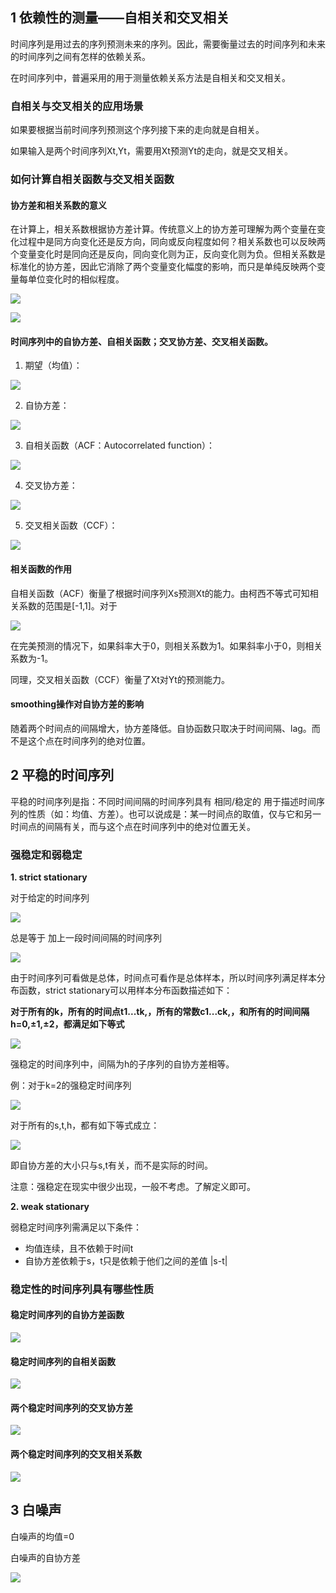 
## 1 依赖性的测量——自相关和交叉相关


时间序列是用过去的序列预测未来的序列。因此，需要衡量过去的时间序列和未来的时间序列之间有怎样的依赖关系。

在时间序列中，普遍采用的用于测量依赖关系方法是自相关和交叉相关。

[^]: # (哈哈我是注释，不会在浏览器中显示。)


### 自相关与交叉相关的应用场景

如果要根据当前时间序列预测这个序列接下来的走向就是自相关。

如果输入是两个时间序列Xt,Yt，需要用Xt预测Yt的走向，就是交叉相关。

### 如何计算自相关函数与交叉相关函数

#### 协方差和相关系数的意义

在计算上，相关系数根据协方差计算。传统意义上的协方差可理解为两个变量在变化过程中是同方向变化还是反方向，同向或反向程度如何？相关系数也可以反映两个变量变化时是同向还是反向，同向变化则为正，反向变化则为负。但相关系数是标准化的协方差，因此它消除了两个变量变化幅度的影响，而只是单纯反映两个变量每单位变化时的相似程度。

![](http://ww1.sinaimg.cn/large/005N2p5vly1fupgfwo5vbj30io02qdfw.jpg)

![](http://ww1.sinaimg.cn/large/005N2p5vly1fupgff1ceyj31iw0bajsm.jpg)


#### 时间序列中的自协方差、自相关函数；交叉协方差、交叉相关函数。

1. 期望（均值）：

![](http://ww1.sinaimg.cn/large/005N2p5vly1fupgsjr25rj314i04cweu.jpg)


2. 自协方差：

![](http://ww1.sinaimg.cn/large/005N2p5vly1fupgu9vvpfj316g02qmxg.jpg)

3. 自相关函数（ACF：Autocorrelated function）：

![](http://ww1.sinaimg.cn/large/005N2p5vly1fupi3hbf0gj316e05qt97.jpg)


4. 交叉协方差：

![](http://ww1.sinaimg.cn/large/005N2p5vly1fupi6a1sj5j319a02wglz.jpg)



5. 交叉相关函数（CCF）：

![](http://ww1.sinaimg.cn/large/005N2p5vly1fupi77ykbnj315m064gm9.jpg)


#### 相关函数的作用

自相关函数（ACF）衡量了根据时间序列Xs预测Xt的能力。由柯西不等式可知相关系数的范围是[-1,1]。对于

![](http://ww1.sinaimg.cn/large/005N2p5vly1fupigz0k55j311c06k3zh.jpg)

在完美预测的情况下，如果斜率大于0，则相关系数为1。如果斜率小于0，则相关系数为-1。


同理，交叉相关函数（CCF）衡量了Xt对Yt的预测能力。


#### smoothing操作对自协方差的影响

随着两个时间点的间隔增大，协方差降低。自协函数只取决于时间间隔、lag。而不是这个点在时间序列的绝对位置。


## 2 平稳的时间序列

平稳的时间序列是指：不同时间间隔的时间序列具有 相同/稳定的 用于描述时间序列的性质（如：均值、方差）。也可以说成是：某一时间点的取值，仅与它和另一时间点的间隔有关，而与这个点在时间序列中的绝对位置无关。


### 强稳定和弱稳定

**1. strict stationary**

对于给定的时间序列

![](http://ww1.sinaimg.cn/large/005N2p5vly1fuqnsuknyej31gw03y0su.jpg)

总是等于 加上一段时间间隔的时间序列

![](http://ww1.sinaimg.cn/large/005N2p5vly1fuqntz52xcj31ek04mmxc.jpg)

由于时间序列可看做是总体，时间点可看作是总体样本，所以时间序列满足样本分布函数，strict stationary可以用样本分布函数描述如下：


**对于所有的k，所有的时间点t1...tk,，所有的常数c1...ck,，和所有的时间间隔h=0,±1,±2，都满足如下等式**

![](http://ww1.sinaimg.cn/large/005N2p5vly1fuqny0q0yvj31j004amxj.jpg)


强稳定的时间序列中，间隔为h的子序列的自协方差相等。

例：对于k=2的强稳定时间序列

![](http://ww1.sinaimg.cn/large/005N2p5vly1fuqoy7pxt2j31g404274m.jpg)

对于所有的s,t,h，都有如下等式成立：

![](http://ww1.sinaimg.cn/large/005N2p5vly1fuqoys6ri9j31cu02u0sv.jpg)

即自协方差的大小只与s,t有关，而不是实际的时间。

注意：强稳定在现实中很少出现，一般不考虑。了解定义即可。

**2. weak stationary**


弱稳定时间序列需满足以下条件：

- 均值连续，且不依赖于时间t
- 自协方差依赖于s，t只是依赖于他们之间的差值 |s-t|



### 稳定性的时间序列具有哪些性质


#### 稳定时间序列的自协方差函数

![](http://ww1.sinaimg.cn/large/005N2p5vly1fuspo7knspj30u302ijrl.jpg)


#### 稳定时间序列的自相关函数

![](http://ww1.sinaimg.cn/large/005N2p5vly1fuspq01grvj30ui045dg8.jpg)

#### 两个稳定时间序列的交叉协方差

![](http://ww1.sinaimg.cn/large/005N2p5vly1fuspv8e8tlj30to02baad.jpg)

#### 两个稳定时间序列的交叉相关系数

![](http://ww1.sinaimg.cn/large/005N2p5vly1fuspwg9kdjj30u803qdg6.jpg)



## 3 白噪声


白噪声的均值=0

白噪声的自协方差

![](http://ww1.sinaimg.cn/large/005N2p5vly1fusvgl643bj30u503wt8z.jpg)































